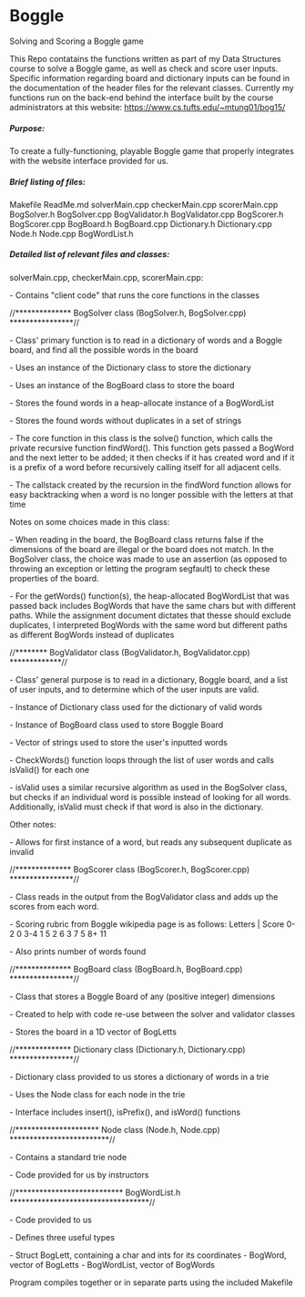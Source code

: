 # Boggle
Solving and Scoring a Boggle game

This Repo contatains the functions written as part of my Data Structures course
to solve a Boggle game, as well as check and score user inputs. Specific 
information regarding board and dictionary inputs can be found in the documentation
of the header files for the relevant classes. Currently my functions run on the 
back-end behind the interface built by the course administrators at this website:
https://www.cs.tufts.edu/~mtung01/bog15/

<h5>Purpose:</h5> To create a fully-functioning, playable Boggle game that properly 
	 integrates with the website interface provided for us.

<h5>Brief listing of files:</h5>
  Makefile 		      ReadMe.md 
	solverMain.cpp		checkerMain.cpp 	scorerMain.cpp
	BogSolver.h		    BogSolver.cpp
	BogValidator.h		BogValidator.cpp
	BogScorer.h		    BogScorer.cpp
	BogBoard.h		    BogBoard.cpp
	Dictionary.h		  Dictionary.cpp		Node.h    Node.cpp
	BogWordList.h

<h5>Detailed list of relevant files and classes:</h5>

solverMain.cpp, checkerMain.cpp, scorerMain.cpp: 
<p> 	- Contains "client code" that runs the core functions in the classes</p>
	
//************** BogSolver class (BogSolver.h, BogSolver.cpp) ****************//
<p>	- Class' primary function is to read in a dictionary of words and a 
	  Boggle board, and find all the possible words in the board </p>
<p>	- Uses an instance of the Dictionary class to store the dictionary</p>
<p>	- Uses an instance of the BogBoard class to store the board</p>
<p>	- Stores the found words in a heap-allocate instance of a BogWordList</p>
<p>	- Stores the found words without duplicates in a set of strings</p>
<p>	- The core function in this class is the solve() function, which calls
	  the private recursive function findWord(). This function gets passed 
	  a BogWord and the next letter to be added; it then checks if it has 
	  created word and if it is a prefix of a word before recursively calling
	  itself for all adjacent cells.</p>
<p>	- The callstack created by the recursion in the findWord function allows
	  for easy backtracking when a word is no longer possible with the 
	  letters at that time</p>
	  
<p>Notes on some choices made in this class:</p>
<p>	- When reading in the board, the BogBoard class returns false if the 
	  dimensions of the board are illegal or the board does not match. In 
	  the BogSolver class, the choice was made to use an assertion (as 
	  opposed to throwing an exception or letting the program segfault) to 
	  check these properties of the board.</p>
<p>	- For the getWords() function(s), the heap-allocated BogWordList that 
	  was passed back includes BogWords that have the same chars but with 
	  different paths. While the assignment document dictates that thesse 
	  should exclude duplicates, I interpreted BogWords with the same word
	  but different paths as different BogWords instead of duplicates </p>

<p>//******** BogValidator class (BogValidator.h, BogValidator.cpp) *************//</p>
<p>	- Class' general purpose is to read in a dictionary, Boggle board, and
	  a list of user inputs, and to determine which of the user inputs are 
	  valid.</p>
<p>	- Instance of Dictionary class used for the dictionary of valid words</p>
<p>	- Instance of BogBoard class used to store Boggle Board</p>
<p>	- Vector of strings used to store the user's inputted words</p>
<p>	- CheckWords() function loops through the list of user words and calls 
	  isValid() for each one</p>
<p>	- isValid uses a similar recursive algorithm as used in the BogSolver 
	  class, but checks if an individual word is possible instead of looking
	  for all words. Additionally, isValid must check if that word is also
	  in the dictionary.</p>
<p>Other notes:</p>
<p>	- Allows for first instance of a word, but reads any subsequent 
	  duplicate as invalid</p>
	  
<p>//************** BogScorer class (BogScorer.h, BogScorer.cpp) ****************//</p>
<p>	- Class reads in the output from the BogValidator class and adds up the 
	  scores from each word.</p>
<p>	- Scoring rubric from Boggle wikipedia page is as follows:
		Letters  |  Score
		  0-2	      0
		  3-4	      1
		   5	      2
		   6	      3
		   7 	      5
		   8+	      11</p>
<p>	- Also prints number of words found</p>
	
<p>//************** BogBoard class (BogBoard.h, BogBoard.cpp) ****************//</p>
<p>	- Class that stores a Boggle Board of any (positive integer) dimensions</p>
<p>	- Created to help with code re-use between the solver and validator 
	  classes</p>
<p>	- Stores the board in a 1D vector of BogLetts</p>
	
<p>//************** Dictionary class (Dictionary.h, Dictionary.cpp) ****************//</p>
<p>	- Dictionary class provided to us stores a dictionary of words in a trie</p>
<p>	- Uses the Node class for each node in the trie</p>
<p>	- Interface includes insert(), isPrefix(), and isWord() functions</p>
	
<p>//********************* Node class (Node.h, Node.cpp) *************************//</p>
<p>	- Contains a standard trie node</p>
<p>	- Code provided for us by instructors</p>
	
<p>//*************************** BogWordList.h ***********************************//</p>
<p>	- Code provided to us</p>
<p>	- Defines three useful types
<p>		- Struct BogLett, containing a char and ints for its coordinates
		- BogWord, vector of BogLetts
		- BogWordList, vector of BogWords
		</p>
		
		
<p>Program compiles together or in separate parts using the included Makefile</p>
